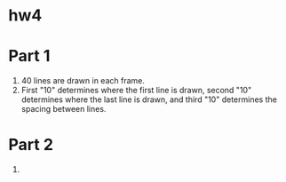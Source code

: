# hw4
# Part 1
1. 40 lines are drawn in each frame. 
2. First "10" determines where the first line is drawn, second "10" determines where the last line is drawn, and third "10" determines the spacing between lines. 

# Part 2
1. 
 
